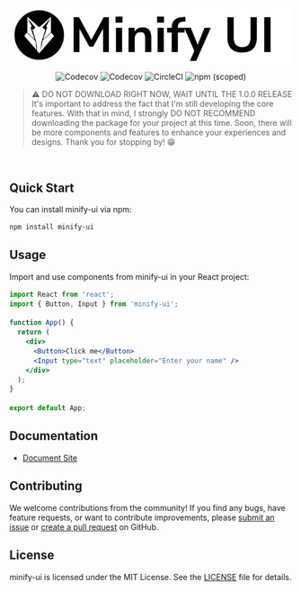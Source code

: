 <p align="center" height="370">
<img align="center" src="https://raw.githubusercontent.com/Guilherme-Ciano/minify-ui/main/src/stories/assets/Logos/Brand_BG_Black.png">
</p>

<p align="center">
<img alt="Codecov" src="https://img.shields.io/npm/dm/minify-ui?style=for-the-badge&labelColor=000000">
<img alt="Codecov" src="https://img.shields.io/github/commit-activity/w/Guilherme-Ciano/minify-ui?style=for-the-badge&labelColor=000000">
<img alt="CircleCI" src="https://img.shields.io/github/actions/workflow/status/Guilherme-Ciano/minify-ui/publish.yml?style=for-the-badge&labelColor=000000">
<img alt="npm (scoped)" src="https://img.shields.io/npm/v/minify-ui?style=for-the-badge&labelColor=000000">
</p>

> ⚠️ DO NOT DOWNLOAD RIGHT NOW, WAIT UNTIL THE 1.0.0 RELEASE
> <br />
> It's important to address the fact that I'm still developing the core features. With that in mind, I strongly DO NOT RECOMMEND downloading the package for your project at this time. Soon, there will be more components and features to enhance your experiences and designs. Thank you for stopping by! 😁

<br/>

## Quick Start

You can install minify-ui via npm:

```bash
npm install minify-ui
```

## Usage

Import and use components from minify-ui in your React project:

```jsx
import React from 'react';
import { Button, Input } from 'minify-ui';

function App() {
  return (
    <div>
      <Button>Click me</Button>
      <Input type="text" placeholder="Enter your name" />
    </div>
  );
}

export default App;
```

## Documentation

- [Document Site](https://minify-ui.vercel.app/)

## Contributing

We welcome contributions from the community! If you find any bugs, have feature requests, or want to contribute improvements, please [submit an issue](https://github.com/Guilherme-Ciano/minify-ui/issues) or [create a pull request](https://github.com/Guilherme-Ciano/minify-ui/pulls) on GitHub.

## License

minify-ui is licensed under the MIT License. See the [LICENSE](https://github.com/Guilherme-Ciano/minify-ui/blob/main/LICENSE) file for details.
